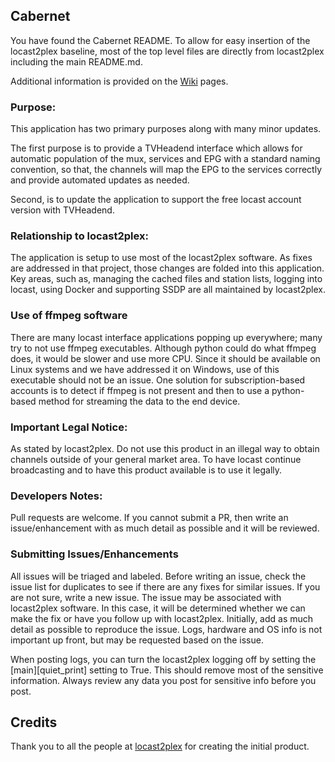 ## Cabernet
You have found the Cabernet README. 
To allow for easy insertion of the locast2plex baseline, most of the top level files are directly from locast2plex including the main README.md.

Additional information is provided on the [Wiki](https://cabernetwork.github.io/) pages.

### Purpose:
This application has two primary purposes along with many minor updates.  

The first purpose is to provide a TVHeadend interface which allows for automatic population of the mux, services and EPG with a standard naming convention, so that, the channels will map the EPG to the services correctly and provide automated updates as needed.

Second, is to update the application to support the free locast account version with TVHeadend.

### Relationship to locast2plex:
The application is setup to use most of the locast2plex software.  As fixes are addressed in that project, those changes are folded into this application. Key areas, such as, managing the cached files and station lists, logging into locast, using Docker and supporting SSDP are all maintained by locast2plex.

### Use of ffmpeg software
There are many locast interface applications popping up everywhere; many try to not use ffmpeg executables.  Although python could do what ffmpeg does, it would be slower and use more CPU.  Since it should be available on Linux systems and we have addressed it on Windows, use of this executable should not be an issue.  One solution for subscription-based accounts is to detect if ffmpeg is not present and then to use a python-based method for streaming the data to the end device.

### Important Legal Notice:
As stated by locast2plex.  Do not use this product in an illegal way to obtain channels outside of your general market area.  To have locast continue broadcasting and to have this product available is to use it legally.

### Developers Notes:
Pull requests are welcome.  If you cannot submit a PR, then write an issue/enhancement with as much detail as possible and it will be reviewed.

### Submitting Issues/Enhancements
All issues will be triaged and labeled.  Before writing an issue, check the issue list for duplicates to see if there are any fixes for similar issues.  If you are not sure, write a new issue.  The issue may be associated with locast2plex software.  In this case, it will be determined whether we can make the fix or have you follow up with locast2plex.  Initially, add as much detail as possible to reproduce the issue.  Logs, hardware and OS info is not important up front, but may be requested based on the issue.

When posting logs, you can turn the locast2plex logging off by setting the [main][quiet_print] setting to True.  This should remove most of the sensitive information.  Always review any data you post for sensitive info before you post.

## Credits
Thank you to all the people at [locast2plex](https://github.com/tgorgdotcom/locast2plex) for creating the initial product.
